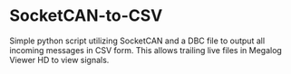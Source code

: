 # SocketCAN-to-CSV
Simple python script utilizing SocketCAN and a DBC file to output all incoming messages in CSV form. This allows trailing live files in Megalog Viewer HD to view signals.

